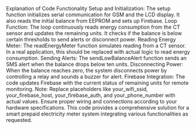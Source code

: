 Explanation of Code Functionality
Setup and Initialization: The setup function initializes serial communication for GSM and the LCD display. It also reads the initial balance from EEPROM and sets up Firebase.
Loop Function: The loop continuously reads energy consumption from the CT sensor and updates the remaining units. It checks if the balance is below certain thresholds to send alerts or disconnect power.
Reading Energy Meter: The readEnergyMeter function simulates reading from a CT sensor. In a real application, this should be replaced with actual logic to read energy consumption.
Sending Alerts: The sendLowBalanceAlert function sends an SMS alert when the balance drops below ten units.
Disconnecting Power: When the balance reaches zero, the system disconnects power by controlling a relay and sounds a buzzer for alert.
Firebase Integration: The code updates Firebase with the current status of remaining units for remote monitoring.
Note:
Replace placeholders like your_wifi_ssid, your_firebase_host, your_firebase_auth, and your_phone_number with actual values.
Ensure proper wiring and connections according to your hardware specifications.
This code provides a comprehensive solution for a smart prepaid electricity meter system integrating various functionalities as requested.